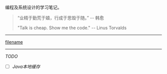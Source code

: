 编程及系统设计的学习笔记。

> “业精于勤荒于嬉，行成于思毁于随。” -- 韩愈
>
> "Talk is cheap. Show me the code." -- Linus Torvalds
>

---

[filename](./_sidebar.md ':include')

---

*TODO*

- [ ] *Java本地缓存*
